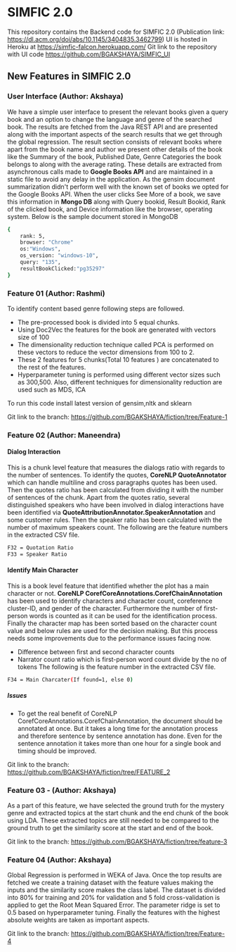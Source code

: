 # SIMFIC 2.0
This repository contains the Backend code for SIMFIC 2.0 (Publication link: https://dl.acm.org/doi/abs/10.1145/3404835.3462799)
UI is hosted in Heroku at https://simfic-falcon.herokuapp.com/
Git link to the repository with UI code https://github.com/BGAKSHAYA/SIMFIC_UI

## New Features in SIMFIC 2.0
### User Interface (Author: Akshaya)
We have a simple user interface to present the relevant books given a query book and an option to change the language and genre of the searched book. The results are fetched from the Java REST API and are presented along with the important aspects of the search results that we get through the global regression.
The result section consists of relevant books where apart from the book name and author we present other details of the book like the Summary of the book, Published Date, Genre Categories the book belongs to along with the average rating. These details are extracted from asynchronous calls made to **Google Books API** and are maintained in a static file to avoid any delay in the application. As the gensim document summarization didn't perform well with the known set of books we opted for the Google Books API.
When the user clicks See More of a book, we save this information in **Mongo DB** along with Query bookid, Result  Bookid, Rank of the clicked book, and Device information like the browser, operating system. Below is the sample document stored in MongoDB

```sh
{
    rank: 5,
    browser: "Chrome"
    os:"Windows",
    os_version: "windows-10",
    query: "135",
    resultBookClicked:"pg35297"
}
```
### Feature 01 (Author: Rashmi)
To identify content based genre following steps are followed.
- The pre-processed book is divided into 5 equal chunks.
- Using Doc2Vec the features for the book are generated with vectors size of 100
- The dimensionality reduction technique called PCA is performed on these vectors to reduce the vector dimensions from 100 to 2.
- These 2 features for 5 chunks(Total 10 features ) are concatenated to the rest of the features.
- Hyperparameter tuning is performed using different vector sizes such as 300,500. Also, different techniques for dimensionality reduction are used such as MDS, ICA

To run this code install latest version of gensim,nltk and sklearn

Git link to the branch: https://github.com/BGAKSHAYA/fiction/tree/Feature-1

### Feature 02 (Author: Maneendra)
#### Dialog Interaction
This is a chunk level feature that measures the dialogs ratio with regards to the number of sentences. To identify the quotes, **CoreNLP QuoteAnnotator** which can handle multiline and cross paragraphs quotes has been used. Then the quotes ratio has been calculated from dividing it with the number of sentences of the chunk. Apart from the quotes ratio, several distinguished speakers who have been involved in dialog interactions have been identified via **QuoteAttributionAnnotator.SpeakerAnnotation** and some customer rules. Then the speaker ratio has been calculated with the number of maximum speakers count. The following are the feature numbers in the extracted CSV file.

```sh
F32 = Quotation Ratio
F33 = Speaker Ratio
```
#### Identify Main Character

This is a book level feature that identified whether the plot has a main character or not. **CoreNLP CorefCoreAnnotations.CorefChainAnnotation** has been used to identify characters and character count, coreference cluster-ID, and gender of the character. Furthermore the number of first-person words is counted as it can be used for the identification process. Finally the character map has been sorted based on the character count value and below rules are used for the decision making. But this process needs some improvements due to the performance issues facing now.
- Difference between first and second character counts
- Narrator count ratio which is first-person word count divide by the no of tokens
The following is the feature number in the extracted CSV file.

```sh
F34 = Main Charcater(If found=1, else 0)
```

##### Issues

- To get the real benefit of CoreNLP CorefCoreAnnotations.CorefChainAnnotation, the document should be annotated at once. But it takes a long time for the annotation process and therefore sentence by sentence annotation has done. Even for the sentence annotation it takes more than one hour for a single book and timing should be improved.

Git link to the branch: https://github.com/BGAKSHAYA/fiction/tree/FEATURE_2

### Feature 03 - (Author: Akshaya)
As a part of this feature, we have selected the ground truth for the mystery genre and extracted topics at the start chunk and the end chunk of the book using LDA. These extracted topics are still needed to be compared to the ground truth to get the similarity score at the start and end of the book.

Git link to the branch: https://github.com/BGAKSHAYA/fiction/tree/feature-3

### Feature 04 (Author: Akshaya)
Global Regression is performed in WEKA of Java. Once the top results are fetched we create a training dataset with the feature values making the inputs and the similarity score makes the class label. The dataset is divided into 80% for training and 20% for validation and 5 fold cross-validation is applied to get the Root Mean Squared Error. The parameter ridge is set to 0.5 based on hyperparameter tuning. Finally the features with the highest absolute weights are taken as important aspects.

Git link to the branch: https://github.com/BGAKSHAYA/fiction/tree/Feature-4

